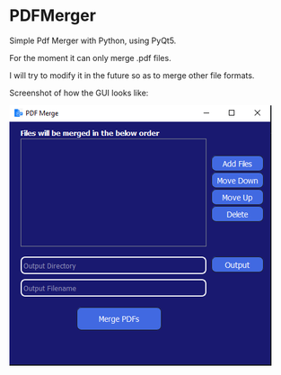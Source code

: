 # PDFMerger
Simple Pdf Merger with Python, using PyQt5.

For the moment it can only merge .pdf files.

I will try to modify it in the future so as to merge other file formats.

Screenshot of how the GUI looks like:

![](images/GUIsample.PNG)
